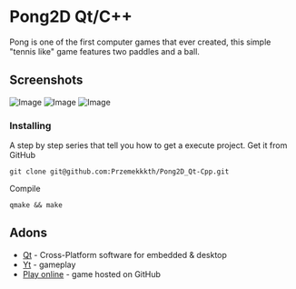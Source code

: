 # Pong2D Qt/C++
Pong is one of the first computer games that ever created, this simple "tennis like" game features two paddles and a ball.

## Screenshots
![Image](https://user-images.githubusercontent.com/28188300/178468008-aeaea331-5666-47e4-8400-10a9325c157a.png)
![Image](https://user-images.githubusercontent.com/28188300/178468012-142435f7-ca6d-4d72-98b7-209a113bc1e0.png)
![Image](https://user-images.githubusercontent.com/28188300/178468013-cec14fa6-b15b-40ce-a582-05453ff44501.png)

### Installing
A step by step series  that tell you how to get a execute project.
Get it from GitHub
```
git clone git@github.com:Przemekkkth/Pong2D_Qt-Cpp.git
```
Compile
```
qmake && make
```

## Adons
* [Qt](https://www.qt.io/) - Cross-Platform software for embedded & desktop
* [Yt](https://youtu.be/0Pt-XsYm9qI) - gameplay
* [Play online](https://przemekkkth.github.io/pong2d/index.html) - game hosted on GitHub
